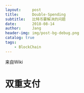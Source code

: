 ```yaml
---
layout:     post
title:      Double-Spending
subtitle:   比特币要解决的问题
date:       2018-08-14
author:     Jang
header-img: img/post-bg-debug.png
catalog: true
tags:
    - BlockChain
---
```


来自Wiki

# 双重支付

